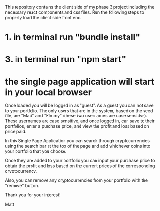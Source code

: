 This repository contains the client side of my phase 3 project including the necessary react components and css files.
Run the following steps to properly load the client side front end.

# 1. in terminal run "bundle install"
# 3. in terminal run "npm start"

# the single page application will start in your local browser #

Once loaded you will be logged in as "guest". As a guest you can not save to your portfolio.  The only users that are in the system, based on the seed file, are "Matt" and "Kimmy" (these two usernames are case sensitive). These usernames are case sensitive, and once logged in, can save to their portfolios, enter a purchase price, and view the profit and loss based on price paid.   

In this Single Page Application you can search through cryptocurrencies using the search bar at the top of the page and add whichever coins into your portfolio that you choose.

Once they are added to your portfolio you can input your purchase price to obtain the profit and loss based on the current prices of the corresponding cryptocurrency.

Also, you can remove any cryptocurrencies from your portfolio with the "remove" button.

Thank you for your interest!

Matt
